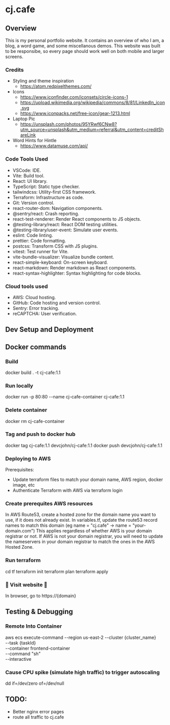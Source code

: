 # cj.cafe

## Overview

This is my personal portfolio website.
It contains an overview of who I am, a blog, a word game, and some miscellanous demos.
This website was built to be responsibe, so every page should work well on both mobile and larger screens.

### Credits

- Styling and theme inspiration
  - https://atom.redpixelthemes.com/
- Icons
  - https://www.iconfinder.com/iconsets/circle-icons-1
  - https://upload.wikimedia.org/wikipedia/commons/8/81/LinkedIn_icon.svg
  - https://www.iconpacks.net/free-icon/gear-1213.html
- Laptop Pic
  - https://unsplash.com/photos/95YRwf6CNw8?utm_source=unsplash&utm_medium=referral&utm_content=creditShareLink
- Word Hints for Hintle
  - https://www.datamuse.com/api/

### Code Tools Used

- VSCode: IDE.
- Vite: Build tool.
- React: UI library.
- TypeScript: Static type checker.
- tailwindcss: Utility-first CSS framework.
- Terraform: Infrastructure as code.
- Git: Version control.
- react-router-dom: Navigation components.
- @sentry/react: Crash reporting.
- react-test-renderer: Render React components to JS objects.
- @testing-library/react: React DOM testing utilities.
- @testing-library/user-event: Simulate user events.
- eslint: Code linting.
- prettier: Code formatting.
- postcss: Transform CSS with JS plugins.
- vitest: Test runner for Vite.
- vite-bundle-visualizer: Visualize bundle content.
- react-simple-keyboard: On-screen keyboard.
- react-markdown: Render markdown as React components.
- react-syntax-highlighter: Syntax highlighting for code blocks.

### Cloud tools used

- AWS: Cloud hosting.
- GitHub: Code hosting and version control.
- Sentry: Error tracking.
- reCAPTCHA: User verification.

## Dev Setup and Deployment

## Docker commands

### Build

docker build . -t cj-cafe:1.1

### Run locally

docker run -p 80:80 --name cj-cafe-container cj-cafe:1.1

### Delete container

docker rm cj-cafe-container

### Tag and push to docker hub

docker tag cj-cafe:1.1 devcjohn/cj-cafe:1.1
docker push devcjohn/cj-cafe:1.1

### Deploying to AWS

Prerequisites:

- Update terraform files to match your domain name, AWS region, docker image, etc
- Authenticate Terraform with AWS via terraform login

### Create prerequites AWS resources

In AWS Route53, create a hosted zone for the domain name you want to use, if it does not already exist.
In variables.tf, update the route53 record names to match this domain (eg name = "cj.cafe" -> name = "your-domain.com")
This applies regardless of whether AWS is your domain registrar or not.
If AWS is not your domain registrar, you will need to update the nameservers in your domain registrar to match the ones in the AWS Hosted Zone.

### Run terraform

cd tf
terraform init
terraform plan
terraform apply

### 🎉 Visit website 🎉

In browser, go to https://{domain}

## Testing & Debugging

### Remote Into Container

aws ecs execute-command
--region us-east-2
--cluster {cluster_name}  
 --task {taskId}  
 --container frontend-container  
 --command "sh"  
 --interactive

### Cause CPU spike (simulate high traffic) to trigger autoscaling

dd if=/dev/zero of=/dev/null

## TODO:

- Better nginx error pages
- route all traffic to cj.cafe
